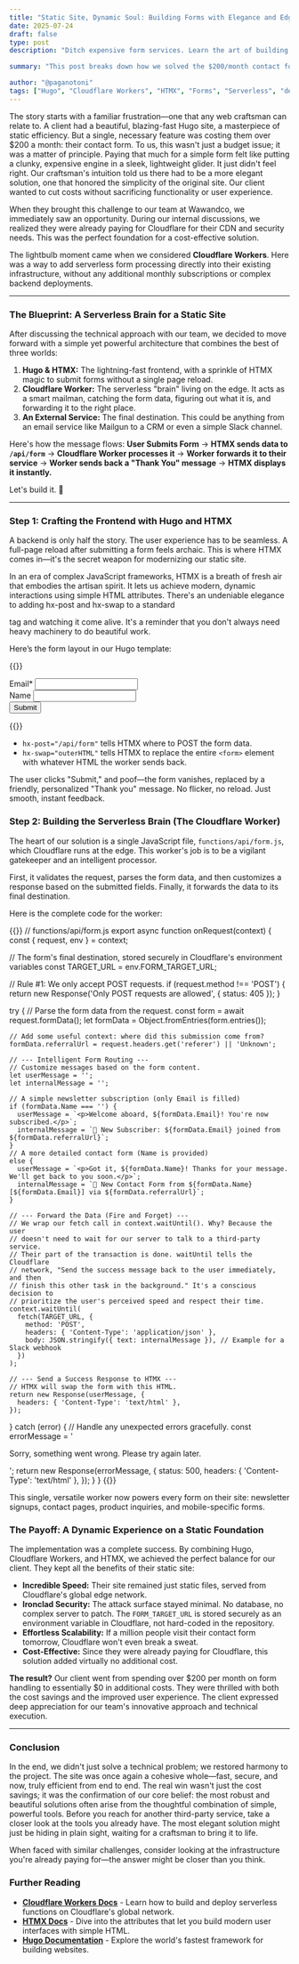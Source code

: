 ```yaml
---
title: "Static Site, Dynamic Soul: Building Forms with Elegance and Edge"
date: 2025-07-24
draft: false
type: post
description: "Ditch expensive form services. Learn the art of building a zero-cost, serverless contact form for your static site using Cloudflare Workers and HTMX for an instant, elegant user experience."

summary: "This post breaks down how we solved the $200/month contact form problem for a static Hugo site. We detail our journey in crafting an elegant, zero-cost solution by using Cloudflare Workers as a serverless 'brain' and HTMX for an instantaneous user experience."

author: "@paganotoni"
tags: ["Hugo", "Cloudflare Workers", "HTMX", "Forms", "Serverless", "deployment", "frontend"]
---
```


The story starts with a familiar frustration—one that any web craftsman can relate to. A client had a beautiful, blazing-fast Hugo site, a masterpiece of static efficiency. But a single, necessary feature was costing them over $200 a month: their contact form. To us, this wasn't just a budget issue; it was a matter of principle. Paying that much for a simple form felt like putting a clunky, expensive engine in a sleek, lightweight glider. It just didn't feel right. Our craftsman's intuition told us there had to be a more elegant solution, one that honored the simplicity of the original site. Our client wanted to cut costs without sacrificing functionality or user experience.

When they brought this challenge to our team at Wawandco, we immediately saw an opportunity. During our internal discussions, we realized they were already paying for Cloudflare for their CDN and security needs. This was the perfect foundation for a cost-effective solution.

The lightbulb moment came when we considered **Cloudflare Workers**. Here was a way to add serverless form processing directly into their existing infrastructure, without any additional monthly subscriptions or complex backend deployments.

***

### The Blueprint: A Serverless Brain for a Static Site

After discussing the technical approach with our team, we decided to move forward with a simple yet powerful architecture that combines the best of three worlds:

1.  **Hugo & HTMX:** The lightning-fast frontend, with a sprinkle of HTMX magic to submit forms without a single page reload.
2.  **Cloudflare Worker:** The serverless "brain" living on the edge. It acts as a smart mailman, catching the form data, figuring out what it is, and forwarding it to the right place.
3.  **An External Service:** The final destination. This could be anything from an email service like Mailgun to a CRM or even a simple Slack channel.

Here's how the message flows:
**User Submits Form** → **HTMX sends data to `/api/form`** → **Cloudflare Worker processes it** → **Worker forwards it to their service** → **Worker sends back a "Thank You" message** → **HTMX displays it instantly.**

Let's build it. 🚀

***

### Step 1: Crafting the Frontend with Hugo and HTMX

A backend is only half the story. The user experience has to be seamless. A full-page reload after submitting a form feels archaic. This is where HTMX comes in—it's the secret weapon for modernizing our static site.

In an era of complex JavaScript frameworks, HTMX is a breath of fresh air that embodies the artisan spirit. It lets us achieve modern, dynamic interactions using simple HTML attributes. There's an undeniable elegance to adding hx-post and hx-swap to a standard <form> tag and watching it come alive. It's a reminder that you don't always need heavy machinery to do beautiful work.

Here’s the form layout in our Hugo template:

{{<copyable-code language="html">}}
<form hx-post="/api/form" hx-swap="outerHTML" class="max-w-xl mx-auto">

  <div class="mb-4">
    <label for="Email" class="block text-sm font-medium">Email<span class="text-red-500">*</span></label>
    <input type="email" id="Email" name="Email" required class="w-full px-3 py-2 border rounded-md">
  </div>

  <div class="mb-4">
    <label for="Name" class="block text-sm font-medium">Name</label>
    <input type="text" id="Name" name="Name" class="w-full px-3 py-2 border rounded-md">
  </div>

  <button type="submit" class="w-full bg-red-600 hover:bg-red-700 text-white font-bold py-2 px-4 rounded">
    Submit
  </button>
</form>

<script src="https://unpkg.com/htmx.org@2.0.0/dist/htmx.min.js"></script>
{{</copyable-code>}}

-   `hx-post="/api/form"` tells HTMX where to POST the form data.
-   `hx-swap="outerHTML"` tells HTMX to replace the entire `<form>` element with whatever HTML the worker sends back.

The user clicks "Submit," and poof—the form vanishes, replaced by a friendly, personalized "Thank you" message. No flicker, no reload. Just smooth, instant feedback.

### Step 2: Building the Serverless Brain (The Cloudflare Worker)

The heart of our solution is a single JavaScript file, `functions/api/form.js`, which Cloudflare runs at the edge. This worker's job is to be a vigilant gatekeeper and an intelligent processor.

First, it validates the request, parses the form data, and then customizes a response based on the submitted fields. Finally, it forwards the data to its final destination.

Here is the complete code for the worker:

{{<copyable-code language="js">}}
// functions/api/form.js
export async function onRequest(context) {
  const { request, env } = context;

  // The form's final destination, stored securely in Cloudflare's environment variables
  const TARGET_URL = env.FORM_TARGET_URL;

  // Rule #1: We only accept POST requests.
  if (request.method !== 'POST') {
    return new Response('Only POST requests are allowed', { status: 405 });
  }

  try {
    // Parse the form data from the request.
    const form = await request.formData();
    let formData = Object.fromEntries(form.entries());

    // Add some useful context: where did this submission come from?
    formData.referralUrl = request.headers.get('referer') || 'Unknown';

    // --- Intelligent Form Routing ---
    // Customize messages based on the form content.
    let userMessage = '';
    let internalMessage = '';

    // A simple newsletter subscription (only Email is filled)
    if (formData.Name === '') {
      userMessage = `<p>Welcome aboard, ${formData.Email}! You're now subscribed.</p>`;
      internalMessage = `📰 New Subscriber: ${formData.Email} joined from ${formData.referralUrl}`;
    }
    // A more detailed contact form (Name is provided)
    else {
      userMessage = `<p>Got it, ${formData.Name}! Thanks for your message. We'll get back to you soon.</p>`;
      internalMessage = `📝 New Contact Form from ${formData.Name} [${formData.Email}] via ${formData.referralUrl}`;
    }

    // --- Forward the Data (Fire and Forget) ---
    // We wrap our fetch call in context.waitUntil(). Why? Because the user
    // doesn't need to wait for our server to talk to a third-party service.
    // Their part of the transaction is done. waitUntil tells the Cloudflare
    // network, "Send the success message back to the user immediately, and then
    // finish this other task in the background." It's a conscious decision to
    // prioritize the user's perceived speed and respect their time.
    context.waitUntil(
      fetch(TARGET_URL, {
        method: 'POST',
        headers: { 'Content-Type': 'application/json' },
        body: JSON.stringify({ text: internalMessage }), // Example for a Slack webhook
      })
    );

    // --- Send a Success Response to HTMX ---
    // HTMX will swap the form with this HTML.
    return new Response(userMessage, {
      headers: { 'Content-Type': 'text/html' },
    });

  } catch (error) {
    // Handle any unexpected errors gracefully.
    const errorMessage = '<p>Sorry, something went wrong. Please try again later.</p>';
    return new Response(errorMessage, {
      status: 500,
      headers: { 'Content-Type': 'text/html' },
    });
  }
}
{{</copyable-code>}}

This single, versatile worker now powers every form on their site: newsletter signups, contact pages, product inquiries, and mobile-specific forms.

### The Payoff: A Dynamic Experience on a Static Foundation

The implementation was a complete success. By combining Hugo, Cloudflare Workers, and HTMX, we achieved the perfect balance for our client. They kept all the benefits of their static site:

-   **Incredible Speed:** Their site remained just static files, served from Cloudflare's global edge network.
-   **Ironclad Security:** The attack surface stayed minimal. No database, no complex server to patch. The `FORM_TARGET_URL` is stored securely as an environment variable in Cloudflare, not hard-coded in the repository.
-   **Effortless Scalability:** If a million people visit their contact form tomorrow, Cloudflare won't even break a sweat.
-   **Cost-Effective:** Since they were already paying for Cloudflare, this solution added virtually no additional cost.

**The result?** Our client went from spending over $200 per month on form handling to essentially $0 in additional costs. They were thrilled with both the cost savings and the improved user experience. The client expressed deep appreciation for our team's innovative approach and technical execution.

***

### Conclusion

In the end, we didn't just solve a technical problem; we restored harmony to the project. The site was once again a cohesive whole—fast, secure, and now, truly efficient from end to end. The real win wasn't just the cost savings; it was the confirmation of our core belief: the most robust and beautiful solutions often arise from the thoughtful combination of simple, powerful tools. Before you reach for another third-party service, take a closer look at the tools you already have. The most elegant solution might just be hiding in plain sight, waiting for a craftsman to bring it to life.

When faced with similar challenges, consider looking at the infrastructure you're already paying for—the answer might be closer than you think.

### Further Reading

-   [**Cloudflare Workers Docs**](https://developers.cloudflare.com/workers/) - Learn how to build and deploy serverless functions on Cloudflare's global network.
-   [**HTMX Docs**](https://htmx.org/docs/) - Dive into the attributes that let you build modern user interfaces with simple HTML.
-   [**Hugo Documentation**](https://gohugo.io/documentation/) - Explore the world's fastest framework for building websites.
